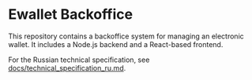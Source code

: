 # Ewallet Backoffice

This repository contains a backoffice system for managing an electronic wallet. It includes a Node.js backend and a React-based frontend.

For the Russian technical specification, see [docs/technical_specification_ru.md](docs/technical_specification_ru.md).
